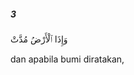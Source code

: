 ##### 3

<span class="ayah">وَإِذَا ٱلْأَرْضُ مُدَّتْ</span>

<span class="ayah_translation">dan apabila bumi diratakan,</span>
